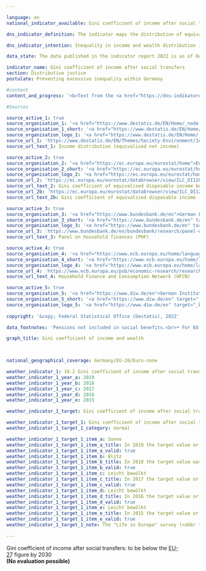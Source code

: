 ```yaml
---

language: en    
national_indicator_available: Gini coefficient of income after social transfers    

dns_indicator_definition: The indicator maps the distribution of equivalised disposable income per capita using Gini coefficients.    

dns_indicator_intention: Inequality in income and wealth distribution is a generally accepted feature of a dynamic market economy. However, the income and wealth gap must remain moderate, and social inclusion must be guaranteed for all. By means of suitable framework conditions as well as the strategic redistribution of income through taxes and social benefits, the goal is to bring the Gini coefficient for equivalised disposable incomes below that of the <abbr title="European Union consisting of 28&nbsp;member states">EU-28</abbr>&nbsp;by 2030.    

data_state: The data published in the indicator report 2022 is as of Oct 31 2022. The data shown on this platform is updated regularly, so that more current data may be available online than published in the <a href="https://dns-indikatoren.de/assets/publications/reports/en/2022.pdf">indicator report 2022</a>.    

indicator_name: Gini coefficient of income after social transfers    
section: Distributive justice    
postulate: Preventing excessive inequality within Germany    

#content     
content_and_progress: '<b>Text from the <a href="https://dns-indikatoren.de/assets/publications/reports/en/2021.pdf">Indicator Report 2021&nbsp;</a></b><br><br>The Gini coefficient is a statistical measure of income inequality. It has a value between 0&nbsp;and 1. If everyone had exactly the same income, the coefficient would be 0. If all of the income went to a single person – the situation of maximum inequality – it would have a value of 1. The smaller the Gini coefficient, the greater the equality in income distribution.<br><br>Equivalised income is a value derived from the total income of a household and the number and age of the people living on that income. With the help of an equivalence scale, the incomes are weighted according to household size and composition, as the shared use of living space and household appliances results in savings. With the equivalised income then allocated equally to each household member, it becomes possible to compare people’s incomes independently of age or household size. A household’s equivalised disposable income is the income, including social transfers, which remains after taxes and other deductions, and is therefore the income available for spending and saving. A distinction must be made between this measure and equivalised income before social transfers, which looks at disposable income without any possible welfare payments, such as unemployment benefit or housing assistance, or market income, which is calculated before taxes, social contributions and social benefits. In none of these ways of looking at income is a differentiation made between the sources of income, <abbr title="that is to say (id est)">i.e.</abbr> whether it takes the form of wages, rental income or capital gains.<br><br>The data used to calculate equivalised income come from the annual harmonised European statistics on income and living conditions (<abbr title="Statistics on Income and Living Conditions">EU-SILC</abbr>).<br><br>The wealth distribution figures are taken from the Household Finance and Consumption Survey (HFCS) conducted on an irregular basis by the European Central Bank. The fact that households with high incomes and/or extensive assets are under-represented in voluntary sample surveys is compensated for methodologically. Therefore, this methodology, the values for income as well as for assets in Germany can be compared with those in Europe or the euro area. Since no Gini coefficient is calculated for market income from the <abbr title="Statistics on Income and Living Conditions">EU-SILC</abbr>, data from the German Socio-Economic Panel (<abbr title="Socio-Economic Panel">SOEP</abbr>) held by the German Institute for Economic Research are used instead.<br><br>As in previous years, the Gini coefficient for equivalised disposable income in Germany for 2019&nbsp;(0.297) is close to the value for the <abbr title="European Union">EU</abbr> as a whole (0.307) and has remained stable. There are therefore no significant differences in income distribution to be discerned between Germany and Europe as a whole. At 0.297, the Gini coefficient for equivalised disposable income remains clearly below that for equivalised income before social benefits (0.352). As expected, the 2017&nbsp;Gini coefficient for market income was higher, at 0.500. Social benefits, social insurance and taxes in Germany contribute considerably to reducing inequalities in disposable income.<br><br>Measured by the relevant Gini coefficients, the distribution of wealth in Germany, at 0.739&nbsp;in 2017, is considerably less equal than that of income. In this context, virtually no change can be detected over time (2010: 0.758&nbsp;and 2014: 0.762). The equivalent value for the euro area in 2017&nbsp;was lower than Germany’s, at 0.695. However, the impression of above-average wealth inequality is qualified by several factors not covered by the Gini coefficient. For instance, the assessment of wealth does not take future pension entitlements into account. Moreover, Germany’s higher level of protection for tenants means that people here are more likely to rent rather than own their homes compared with other European countries.'    

#Sources    

source_active_1: true
source_organisation_1: '<a href="https://www.destatis.de/EN/Home/_node.html">Federal Statistical Office</a>'
source_organisation_1_short: '<a href="https://www.destatis.de/EN/Home/_node.html" target="_blank">Federal Statistical Office</a>'
source_organisation_logo_1: '<a href="https://www.destatis.de/EN/Home/_node.html" target="_blank"><img src="https://dnsUpgradeEnvironment.github.io/dns-indicators/public/OrgImgEn/destatis.png" alt="Federal Statistical Office" title=" Click here to visit the homepage of the organizationFederal Statistical Office" style="height:60px; width:148px; border: transparent"/></a>'
source_url_1: 'https://www.destatis.de/EN/Themes/Society-Environment/Income-Consumption-Living-Conditions/Living-Conditions-Risk-Poverty/Tables/income-distribution-mz-silc.html'
source_url_text_1: Income distribution (equivalised net income)

source_active_2: true
source_organisation_2: '<a href="https://ec.europa.eu/eurostat/home">Eurostat</a>'
source_organisation_2_short: '<a href="https://ec.europa.eu/eurostat/home" target="_blank">Eurostat</a>'
source_organisation_logo_2: '<a href="https://ec.europa.eu/eurostat/home" target="_blank"><img src="https://dnsUpgradeEnvironment.github.io/dns-indicators/public/OrgImgEn/eurostat.png" alt="Eurostat" title=" Click here to visit the homepage of the organizationEurostat" style="height:60px; width:148px; border: transparent"/></a>'
source_url_2: 'https://ec.europa.eu/eurostat/databrowser/view/ILC_DI12C/default/table?lang=en&category=livcon.ilc.ilc_ie.ilc_iei'
source_url_text_2: Gini coefficient of equivalised disposable income before social transfers - Eurostat table  [ilc_di12c ]
source_url_2b: 'https://ec.europa.eu/eurostat/databrowser/view/ILC_DI12/default/table?lang=en&category=livcon.ilc.ilc_ie.ilc_iei'
source_url_text_2b: Gini coefficient of equivalised disposable income - Eurostat table  [ilc_di12c]

source_active_3: true
source_organisation_3: '<a href="https://www.bundesbank.de/en">German Federal Bank</a>'
source_organisation_3_short: '<a href="https://www.bundesbank.de/en" target="_blank">German Federal Bank</a>'
source_organisation_logo_3: '<a href="https://www.bundesbank.de/en" target="_blank"><img src="https://dnsUpgradeEnvironment.github.io/dns-indicators/public/OrgImgEn/bundesbank.png" alt="German Federal Bank" title=" Click here to visit the homepage of the organizationGerman Federal Bank" style="height:60px; width:148px; border: transparent"/></a>'
source_url_3: 'https://www.bundesbank.de/en/bundesbank/research/panel-on-household-finances'
source_url_text_3: Panel on household finances (PHF)

source_active_4: true
source_organisation_4: '<a href="https://www.ecb.europa.eu/home/languagepolicy/html/index.en.html">European Central Bank</a>'
source_organisation_4_short: '<a href="https://www.ecb.europa.eu/home/languagepolicy/html/index.en.html" target="_blank">European Central Bank</a>'
source_organisation_logo_4: '<a href="https://www.ecb.europa.eu/home/languagepolicy/html/index.en.html" target="_blank"><img src="https://dnsUpgradeEnvironment.github.io/dns-indicators/public/OrgImgEn/ezb.png" alt="European Central Bank" title=" Click here to visit the homepage of the organizationEuropean Central Bank" style="height:60px; width:148px; border: transparent"/></a>'
source_url_4: 'https://www.ecb.europa.eu/pub/economic-research/research-networks/html/researcher_hfcn.en.html'
source_url_text_4: Household Finance and Consumption Network (HFCN)

source_active_5: true
source_organisation_5: '<a href="https://www.diw.de/en">German Institute for Economic Research</a>'
source_organisation_5_short: '<a href="https://www.diw.de/en" target="_blank">German Institute for Economic Research</a>'
source_organisation_logo_5: '<a href="https://www.diw.de/en" target="_blank"><img src="https://dnsUpgradeEnvironment.github.io/dns-indicators/public/OrgImgEn/diw.png" alt="German Institute for Economic Research" title=" Click here to visit the homepage of the organizationGerman Institute for Economic Research" style="height:60px; width:148px; border: transparent"/></a>'
    
copyright: '&copy; Federal Statistical Office (Destatis), 2022'    

data_footnotes: 'Pensions not included in social benefits.<br>• For EU: 2019&nbsp;data estimated by Eurostat, from 2020: <abbr title="European Union consisting of 27&nbsp;member states">EU-27</abbr>&nbsp;(without <abbr title="United Kingdom">UK</abbr>).<br>• The "Leben in Europa" survey (German name of the European Union Statistics on Income and Living Conditions - <abbr title="Statistics on Income and Living Conditions">EU-SILC</abbr>), which was conducted separately in the past, was integrated as a subsample into the microcensus in 2020. Comparing the data of reference year 2020&nbsp;with those of previous years is not possible (break in the time series) as the voluntary survey was changed over to a partly compulsory survey and the composition of the sample was changed.'    

graph_title: Gini coefficient of income and wealth    

        

national_geographical_coverage: Germany/EU-28/Euro-zone    

weather_indicator_1: 10.2 Gini coefficient of income after social transfers
weather_indicator_1_year_a: 2019
weather_indicator_1_year_b: 2018
weather_indicator_1_year_c: 2017
weather_indicator_1_year_d: 2016
weather_indicator_1_year_e: 2015

weather_indicator_1_target: Gini coefficient of income after social transfers to be below the <abbr title="European Union consisting of 27&nbsp;member states">EU-27</abbr>&nbsp;figure by 2030

weather_indicator_1_target_1: Gini coefficient of income after social transfers to be below the <abbr title="European Union consisting of 27&nbsp;member states">EU-27</abbr>&nbsp;figure by 2030
weather_indicator_1_target_1_category: normal

weather_indicator_1_target_1_item_a: Sonne
weather_indicator_1_target_1_item_a_title: In 2019 the target value or a better value was achieved and the average change did not point in the direction of deterioration.
weather_indicator_1_target_1_item_a_valid: true
weather_indicator_1_target_1_item_b: Blitz
weather_indicator_1_target_1_item_b_title: In 2018 the target value was missed and the indicator had not moved towards the target on average over the previous changes.
weather_indicator_1_target_1_item_b_valid: true
weather_indicator_1_target_1_item_c: Leicht bewölkt
weather_indicator_1_target_1_item_c_title: In 2017 the target value or a better value was achieved, but the average change pointed in the direction of deterioration.
weather_indicator_1_target_1_item_c_valid: true
weather_indicator_1_target_1_item_d: Leicht bewölkt
weather_indicator_1_target_1_item_d_title: In 2016 the target value or a better value was achieved, but the average change pointed in the direction of deterioration.
weather_indicator_1_target_1_item_d_valid: true
weather_indicator_1_target_1_item_e: Leicht bewölkt
weather_indicator_1_target_1_item_e_title: In 2015 the target value or a better value was achieved, but the average change pointed in the direction of deterioration.
weather_indicator_1_target_1_item_e_valid: true
weather_indicator_1_target_1_note: The "Life in Europe" survey (<abbr title="Statistics on Income and Living Conditions">EU-SILC</abbr>), which was previously conducted separately, was integrated into the microcensus as a sub-sample in 2020. Due to the change from a voluntary survey to a survey requiring information in part, combined with a new sample composition, it is not possible to compare the data of the survey year 2020&nbsp;with previous years to evaluate the development of the indicators in these years (break in time series).    
    
---
```



<div>
  <div class="my-header">
    <label class="default">Gini coefficient of income after social transfers: to be below the <abbr title="European Union consisting of 27&nbsp;member states">EU-27</abbr>&nbsp;figure by 2030
    </label>
  </div>
</div>
<div class="my-header-note">
  <label class="default"><b>(No evaluation possible)
  </b></label>
</div>